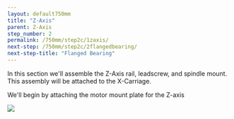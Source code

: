 ```yaml
---
layout: default750mm
title: "Z-Axis"
parent: Z-Axis
step_number: 2
permalink: /750mm/step2c/1zaxis/
next-step: /750mm/step2c/2flangedbearing/
next-step-title: "Flanged Bearing"
---
```


In this section we'll assemble the Z-Axis rail, leadscrew, and spindle mount. This assembly will be attached to the X-Carriage.

We'll begin by attaching the motor mount plate for the Z-axis

<img src="../../step2/photo/jpfs_DSC2678.jpg">
